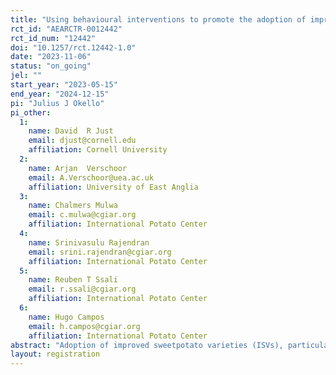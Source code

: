 ```yaml
---
title: "Using behavioural interventions to promote the adoption of improved sweetpotato varieties in Uganda"
rct_id: "AEARCTR-0012442"
rct_id_num: "12442"
doi: "10.1257/rct.12442-1.0"
date: "2023-11-06"
status: "on_going"
jel: ""
start_year: "2023-05-15"
end_year: "2024-12-15"
pi: "Julius J Okello"
pi_other:
  1:
    name: David  R Just
    email: djust@cornell.edu
    affiliation: Cornell University
  2:
    name: Arjan  Verschoor
    email: A.Verschoor@uea.ac.uk
    affiliation: University of East Anglia
  3:
    name: Chalmers Mulwa
    email: c.mulwa@cgiar.org
    affiliation: International Potato Center
  4:
    name: Srinivasulu Rajendran
    email: srini.rajendran@cgiar.org
    affiliation: International Potato Center
  5:
    name: Reuben T Ssali
    email: r.ssali@cgiar.org
    affiliation: International Potato Center
  6:
    name: Hugo Campos
    email: h.campos@cgiar.org
    affiliation: International Potato Center
abstract: "Adoption of improved sweetpotato varieties (ISVs), particularly certified sweetpotato vines that are free from harmful pests and diseases, is disappointingly slow in sub-Saharan Africa. In Uganda, the national adoption of ISVs stands at 12% despite decades of investments in their promotion. The underlying factors could be many, including lack of awareness and knowledge about how to use the ISV, uncertainty about performance and quality attributes of ISVs, a preference for local disease and pest-infected varieties, and difficulty accessing the ISVs when needed. In recent years, researchers have explored the use of nudges to promote behavior change. In this study, we will piggyback on on-going RCT that tests the role behavioral interventions relating to nostalgia, loss aversion, and mobile phone-based text message reminders  in nudging farmers to shift from using local varieties to ISVs. In the current RCT, we specifically assess the role of providing a small seed pack or “trial pack” to farmers combined with consumer intervention in form cooking and tasting the roots of the ISVs in enhancing the adoption of improved varieties. We hypothesize that behavioral nudges combined with these second-round interventions will motivate farmers to shift from using low-yielding disease and pest-infected varieties to purchased ISVs by purchasing the latter from a designated salespoints conveniently located in their neighborhoods. We also hypothesize that providing a trial pack and the consumer intervention lowers the uncertainty about agronomic performance and taste of improved varieties enhancing their adoption. To test these hypotheses, we will implement a cluster-randomized controlled trial (RCT) in Uganda involving 120 villages (clusters), with  960 households (i.e., 8 households/village) randomly selected for tracking the effects. The second round of interventions will be rolled out in the last season of the original nudge RCT that spans four consecutive sweetpotato growing seasons (i.e., two years). It will run for one year (two seasons) from June 2023 to June 2024 with baseline and end endline data collection in June-July 2023 and July 2024.  "
layout: registration
---
```


